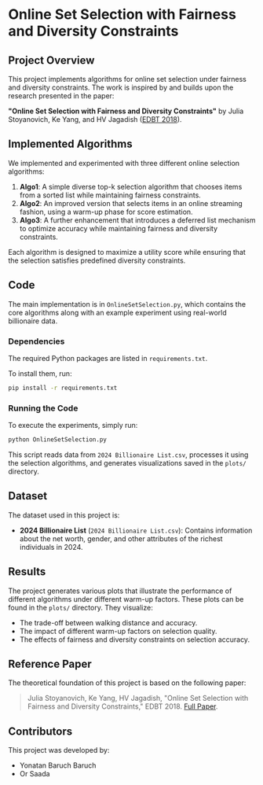 # Online Set Selection with Fairness and Diversity Constraints

## Project Overview
This project implements algorithms for online set selection under fairness and diversity constraints. The work is inspired by and builds upon the research presented in the paper:

**"Online Set Selection with Fairness and Diversity Constraints"** by Julia Stoyanovich, Ke Yang, and HV Jagadish ([EDBT 2018](https://dx.doi.org/10.5441/002/edbt.2018.22)).


## Implemented Algorithms
We implemented and experimented with three different online selection algorithms:
1. **Algo1**: A simple diverse top-k selection algorithm that chooses items from a sorted list while maintaining fairness constraints.
2. **Algo2**: An improved version that selects items in an online streaming fashion, using a warm-up phase for score estimation.
3. **Algo3**: A further enhancement that introduces a deferred list mechanism to optimize accuracy while maintaining fairness and diversity constraints.

Each algorithm is designed to maximize a utility score while ensuring that the selection satisfies predefined diversity constraints.

## Code
The main implementation is in `OnlineSetSelection.py`, which contains the core algorithms along with an example experiment using real-world billionaire data.

### Dependencies
The required Python packages are listed in `requirements.txt`.

To install them, run:
```sh
pip install -r requirements.txt
```

### Running the Code
To execute the experiments, simply run:
```sh
python OnlineSetSelection.py
```
This script reads data from `2024 Billionaire List.csv`, processes it using the selection algorithms, and generates visualizations saved in the `plots/` directory.

## Dataset
The dataset used in this project is:
- **2024 Billionaire List** (`2024 Billionaire List.csv`): Contains information about the net worth, gender, and other attributes of the richest individuals in 2024.

## Results
The project generates various plots that illustrate the performance of different algorithms under different warm-up factors. These plots can be found in the `plots/` directory. They visualize:
- The trade-off between walking distance and accuracy.
- The impact of different warm-up factors on selection quality.
- The effects of fairness and diversity constraints on selection accuracy.

## Reference Paper
The theoretical foundation of this project is based on the following paper:

> Julia Stoyanovich, Ke Yang, HV Jagadish, "Online Set Selection with Fairness and Diversity Constraints," EDBT 2018. [Full Paper](https://dx.doi.org/10.5441/002/edbt.2018.22).

## Contributors
This project was developed by:
- Yonatan Baruch Baruch
- Or Saada

